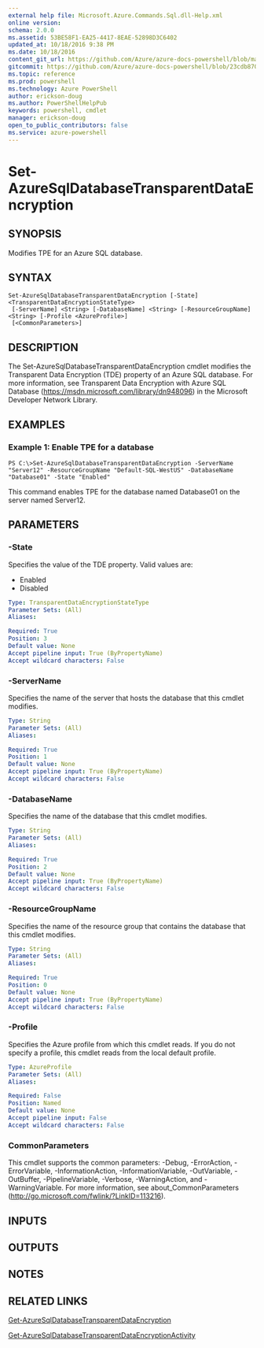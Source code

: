 ```yaml
---
external help file: Microsoft.Azure.Commands.Sql.dll-Help.xml
online version: 
schema: 2.0.0
ms.assetid: 53BE58F1-EA25-4417-8EAE-52898D3C6402
updated_at: 10/18/2016 9:38 PM
ms.date: 10/18/2016
content_git_url: https://github.com/Azure/azure-docs-powershell/blob/master/azureps-cmdlets-docs/ResourceManager/AzureRM.Sql/v0.9.8/Set-AzureSqlDatabaseTransparentDataEncryption.md
gitcommit: https://github.com/Azure/azure-docs-powershell/blob/23cdb8705d4ab9807c0e21b238f3b134a7d49c7d/azureps-cmdlets-docs/ResourceManager/AzureRM.Sql/v0.9.8/Set-AzureSqlDatabaseTransparentDataEncryption.md
ms.topic: reference
ms.prod: powershell
ms.technology: Azure PowerShell
author: erickson-doug
ms.author: PowerShellHelpPub
keywords: powershell, cmdlet
manager: erickson-doug
open_to_public_contributors: false
ms.service: azure-powershell
---
```


# Set-AzureSqlDatabaseTransparentDataEncryption

## SYNOPSIS
Modifies TPE for an Azure SQL database.

## SYNTAX

```
Set-AzureSqlDatabaseTransparentDataEncryption [-State] <TransparentDataEncryptionStateType>
 [-ServerName] <String> [-DatabaseName] <String> [-ResourceGroupName] <String> [-Profile <AzureProfile>]
 [<CommonParameters>]
```

## DESCRIPTION
The Set-AzureSqlDatabaseTransparentDataEncryption cmdlet modifies the Transparent Data Encryption (TDE) property of an Azure SQL database.
For more information, see Transparent Data Encryption with Azure SQL Database (https://msdn.microsoft.com/library/dn948096) in the Microsoft Developer Network Library.

## EXAMPLES

### Example 1: Enable TPE for a database
```
PS C:\>Set-AzureSqlDatabaseTransparentDataEncryption -ServerName "Server12" -ResourceGroupName "Default-SQL-WestUS" -DatabaseName "Database01" -State "Enabled"
```

This command enables TPE for the database named Database01 on the server named Server12.

## PARAMETERS

### -State
Specifies the value of the TDE property.
Valid values are: 

- Enabled 
- Disabled

```yaml
Type: TransparentDataEncryptionStateType
Parameter Sets: (All)
Aliases: 

Required: True
Position: 3
Default value: None
Accept pipeline input: True (ByPropertyName)
Accept wildcard characters: False
```

### -ServerName
Specifies the name of the server that hosts the database that this cmdlet modifies.

```yaml
Type: String
Parameter Sets: (All)
Aliases: 

Required: True
Position: 1
Default value: None
Accept pipeline input: True (ByPropertyName)
Accept wildcard characters: False
```

### -DatabaseName
Specifies the name of the database that this cmdlet modifies.

```yaml
Type: String
Parameter Sets: (All)
Aliases: 

Required: True
Position: 2
Default value: None
Accept pipeline input: True (ByPropertyName)
Accept wildcard characters: False
```

### -ResourceGroupName
Specifies the name of the resource group that contains the database that this cmdlet modifies.

```yaml
Type: String
Parameter Sets: (All)
Aliases: 

Required: True
Position: 0
Default value: None
Accept pipeline input: True (ByPropertyName)
Accept wildcard characters: False
```

### -Profile
Specifies the Azure profile from which this cmdlet reads.
If you do not specify a profile, this cmdlet reads from the local default profile.

```yaml
Type: AzureProfile
Parameter Sets: (All)
Aliases: 

Required: False
Position: Named
Default value: None
Accept pipeline input: False
Accept wildcard characters: False
```

### CommonParameters
This cmdlet supports the common parameters: -Debug, -ErrorAction, -ErrorVariable, -InformationAction, -InformationVariable, -OutVariable, -OutBuffer, -PipelineVariable, -Verbose, -WarningAction, and -WarningVariable. For more information, see about_CommonParameters (http://go.microsoft.com/fwlink/?LinkID=113216).

## INPUTS

## OUTPUTS

## NOTES

## RELATED LINKS

[Get-AzureSqlDatabaseTransparentDataEncryption]()

[Get-AzureSqlDatabaseTransparentDataEncryptionActivity]()


